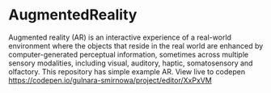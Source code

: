 # AugmentedReality
 Augmented reality (AR) is an interactive experience of a real-world environment where the objects that reside in the real world are enhanced by computer-generated perceptual information, sometimes across multiple sensory modalities, including visual, auditory, haptic, somatosensory and olfactory.
This repository has simple example AR. View live to codepen https://codepen.io/gulnara-smirnowa/project/editor/XxPxVM
